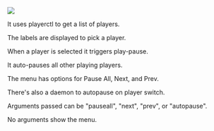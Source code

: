 ![](https://i.imgur.com/FcNGZjG.jpg)

It uses playerctl to get a list of players.

The labels are displayed to pick a player.

When a player is selected it triggers play-pause.

It auto-pauses all other playing players.

The menu has options for Pause All, Next, and Prev.

There's also a daemon to autopause on player switch.

Arguments passed can be "pauseall", "next", "prev", or "autopause".

No arguments show the menu.